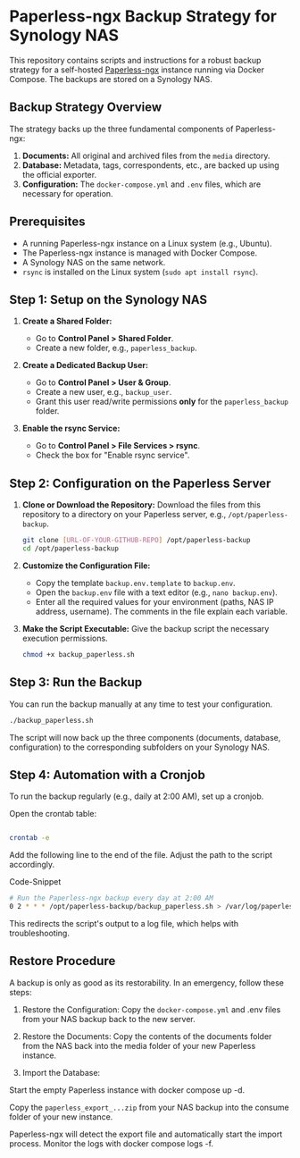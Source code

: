 
# Paperless-ngx Backup Strategy for Synology NAS

This repository contains scripts and instructions for a robust backup strategy for a self-hosted [Paperless-ngx](https://github.com/paperless-ngx/paperless-ngx) instance running via Docker Compose. The backups are stored on a Synology NAS.

## Backup Strategy Overview

The strategy backs up the three fundamental components of Paperless-ngx:

1.  **Documents:** All original and archived files from the `media` directory.
2.  **Database:** Metadata, tags, correspondents, etc., are backed up using the official exporter.
3.  **Configuration:** The `docker-compose.yml` and `.env` files, which are necessary for operation.

## Prerequisites

* A running Paperless-ngx instance on a Linux system (e.g., Ubuntu).
* The Paperless-ngx instance is managed with Docker Compose.
* A Synology NAS on the same network.
* `rsync` is installed on the Linux system (`sudo apt install rsync`).

## Step 1: Setup on the Synology NAS

1.  **Create a Shared Folder:**
    * Go to **Control Panel > Shared Folder**.
    * Create a new folder, e.g., `paperless_backup`.

2.  **Create a Dedicated Backup User:**
    * Go to **Control Panel > User & Group**.
    * Create a new user, e.g., `backup_user`.
    * Grant this user read/write permissions **only** for the `paperless_backup` folder.

3.  **Enable the rsync Service:**
    * Go to **Control Panel > File Services > rsync**.
    * Check the box for "Enable rsync service".

## Step 2: Configuration on the Paperless Server

1.  **Clone or Download the Repository:**
    Download the files from this repository to a directory on your Paperless server, e.g., `/opt/paperless-backup`.

    ```bash
    git clone [URL-OF-YOUR-GITHUB-REPO] /opt/paperless-backup
    cd /opt/paperless-backup
    ```

2.  **Customize the Configuration File:**
    * Copy the template `backup.env.template` to `backup.env`.
    * Open the `backup.env` file with a text editor (e.g., `nano backup.env`).
    * Enter all the required values for your environment (paths, NAS IP address, username). The comments in the file explain each variable.

3.  **Make the Script Executable:**
    Give the backup script the necessary execution permissions.

    ```bash
    chmod +x backup_paperless.sh
    ```

## Step 3: Run the Backup

You can run the backup manually at any time to test your configuration.

```bash
./backup_paperless.sh
```

 The script will now back up the three components (documents, database, configuration) to the corresponding subfolders on your Synology NAS.

## Step 4: Automation with a Cronjob
To run the backup regularly (e.g., daily at 2:00 AM), set up a cronjob.

Open the crontab table:

```bash

crontab -e
```
Add the following line to the end of the file. Adjust the path to the script accordingly.

Code-Snippet

```bash
# Run the Paperless-ngx backup every day at 2:00 AM
0 2 * * * /opt/paperless-backup/backup_paperless.sh > /var/log/paperless_backup.log 2>&1
```
This redirects the script's output to a log file, which helps with troubleshooting.

## Restore Procedure
A backup is only as good as its restorability. In an emergency, follow these steps:

1. Restore the Configuration: Copy the `docker-compose.yml` and .env files from your NAS backup back to the new server.

2. Restore the Documents: Copy the contents of the documents folder from the NAS back into the media folder of your new Paperless instance.

3. Import the Database:

Start the empty Paperless instance with docker compose up -d.

Copy the `paperless_export_...zip` from your NAS backup into the consume folder of your new instance.

Paperless-ngx will detect the export file and automatically start the import process. Monitor the logs with docker compose logs -f.
